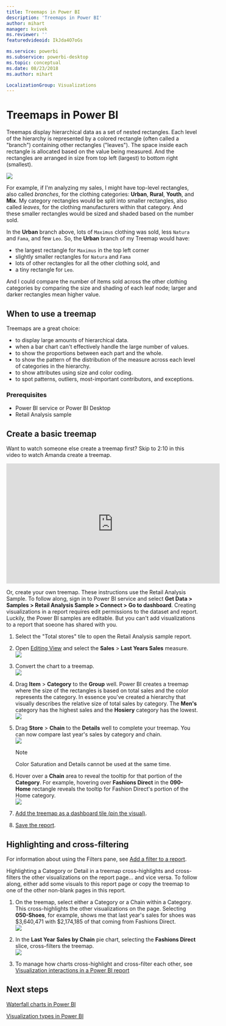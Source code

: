 ```yaml
---
title: Treemaps in Power BI
description: 'Treemaps in Power BI'
author: mihart
manager: kvivek
ms.reviewer: ''
featuredvideoid: IkJda4O7oGs

ms.service: powerbi
ms.subservice: powerbi-desktop
ms.topic: conceptual
ms.date: 08/23/2018
ms.author: mihart

LocalizationGroup: Visualizations
---
```

# Treemaps in Power BI
Treemaps display hierarchical data as a set of nested rectangles.  Each level of the hierarchy is represented by a colored rectangle (often called a "branch") containing other rectangles ("leaves").  The space inside each rectangle is allocated based on the value being measured. And the rectangles are arranged in size from top left (largest) to bottom right (smallest).

![](media/power-bi-visualization-treemaps/pbi-nancy_viz_treemap.png)

For example, if I'm analyzing my sales, I might have top-level rectangles, also called *branches*, for the clothing categories: **Urban**, **Rural**, **Youth**, and **Mix**.  My category rectangles would be split into smaller rectangles, also called *leaves*, for the clothing manufacturers within that category. And these smaller rectangles would be sized and shaded based on the number sold.  

In the **Urban** branch above, lots of `Maximus` clothing was sold, less `Natura` and `Fama`, and few `Leo`.  So, the **Urban** branch of my Treemap would have:
* the largest rectangle for `Maximus` in the top left corner
* slightly smaller rectangles for `Natura` and `Fama`
* lots of other rectangles for all the other clothing sold, and 
* a tiny rectangle for `Leo`.  

And I could compare the number of items sold across the other clothing categories by comparing the size and shading of each leaf node; larger and darker rectangles mean higher value.

## When to use a treemap
Treemaps are a great choice:

* to display large amounts of hierarchical data.
* when a bar chart can't effectively handle the large number of values.
* to show the proportions between each part and the whole.
* to show the pattern of the distribution of the measure across each level of categories in the hierarchy.
* to show attributes using size and color coding.
* to spot patterns, outliers, most-important contributors, and exceptions.

### Prerequisites
 - Power BI service or Power BI Desktop
 - Retail Analysis sample

## Create a basic treemap
Want to watch someone else create a treemap first?  Skip to 2:10 in this video to watch Amanda create a treemap.

<iframe width="560" height="315" src="https://www.youtube.com/embed/IkJda4O7oGs" frameborder="0" allowfullscreen></iframe>

Or, create your own treemap. These instructions use the Retail Analysis Sample. To follow along, sign in to Power BI service and select **Get Data \> Samples \>  Retail Analysis Sample \> Connect \> Go to dashboard**. Creating visualizations in a report requires edit permissions to the dataset and report. Luckily, the Power BI samples are editable. But you can't add visualizations to a report that soeone has shared with you.  

1. Select the "Total stores" tile to open the Retail Analysis sample report.    
2. Open [Editing View](../service-interact-with-a-report-in-editing-view.md) and select the **Sales** > **Last Years Sales** measure.   
   ![](media/power-bi-visualization-treemaps/treemapfirstvalue_new.png)   
3. Convert the chart to a treemap.  
   ![](media/power-bi-visualization-treemaps/treemapconvertto_new.png)   
4. Drag **Item** > **Category** to the **Group** well. Power BI creates a treemap where the size of the rectangles is based on total sales and the color represents the category.  In essence you've created a hierarchy that visually describes the relative size of total sales by category.  The **Men's** category has the highest sales and the **Hosiery** category has the lowest.   
   ![](media/power-bi-visualization-treemaps/power-bi-complete.png)   
5. Drag **Store** > **Chain** to the **Details** well to complete your treemap. You can now compare last year's sales by category and chain.   
   ![](media/power-bi-visualization-treemaps/power-bi-details.png)
   
   > [!NOTE]
   > Color Saturation and Details cannot be used at the same time.
   > 
   > 
5. Hover over a **Chain** area to reveal the tooltip for that portion of the **Category**.  For example, hovering over **Fashions Direct** in the **090-Home** rectangle reveals the tooltip for Fashion Direct's portion of the Home category.  
   ![](media/power-bi-visualization-treemaps/treemaphoverdetail_new.png)
6. [Add the treemap as a dashboard tile (pin the visual)](../service-dashboard-tiles.md). 
7. [Save the report](../service-report-save.md).

## Highlighting and cross-filtering
For information about using the Filters pane, see [Add a filter to a report](../power-bi-report-add-filter.md).

Highlighting a Category or Detail in a treemap cross-highlights and cross-filters the other visualizations on the report page... and vice versa. To follow along, either add some visuals to this report page or copy the treemap to one of the other non-blank pages in this report.

1. On the treemap, select either a Category or a Chain within a Category.  This cross-highlights the other visualizations on the page. Selecting **050-Shoes**, for example, shows me that last year's sales for shoes was $3,640,471 with $2,174,185 of that coming from Fashions Direct.  
   ![](media/power-bi-visualization-treemaps/treemaphiliting.png)

2. In the **Last Year Sales by Chain** pie chart, selecting the **Fashions Direct** slice, cross-filters the treemap.  
   ![](media/power-bi-visualization-treemaps/treemapnoowl.gif)    

3. To manage how charts cross-highlight and cross-filter each other, see [Visualization interactions in a Power BI report](../service-reports-visual-interactions.md)

## Next steps

[Waterfall charts in Power BI](power-bi-visualization-waterfall-charts.md)

[Visualization types in Power BI](power-bi-visualization-types-for-reports-and-q-and-a.md)